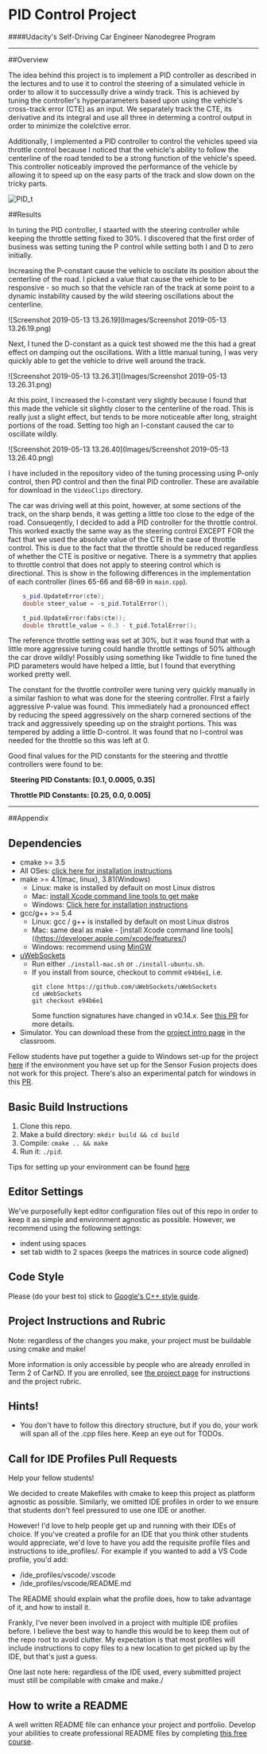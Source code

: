 # PID Control Project

####Udacity's Self-Driving Car Engineer Nanodegree Program

------

##Overview

The idea behind this project is to implement a PID controller as described in the lectures and to use it to control the steering of a simulated vehicle in order to allow it to successully drive a windy track.  This is achieved by tuning the controller's hyperparameters based upon using the vehicle's cross-track error (CTE) as an input.  We separately track the CTE, its derivative and its integral and use all three in determing a control output in order to minimize the colelctive error.

Additionally, I implemented a PID controller to control the vehicles speed via throttle control because I noticed that the vehicle's ability to follow the centerline of the road tended to be a strong function of the vehicle's speed.  This controller noticeably improved the performance of the vehicle by allowing it to speed up on the easy parts of the track and slow down on the tricky parts.   

![PID_t](VideoClips/PID_t.gif)



##Results

In tuning the PID controller, I staarted with the steering controller while keeping the throttle setting fixed to 30%.  I discovered that the first order of business was setting tuning the P control while setting both I and D to zero initially.  

Increasing the P-constant cause the vehicle to oscilate its position about the centerline of the road.  I picked a value that cause the vehicle to be responsive - so much so that the vehicle ran of the track at some point to a dynamic instability caused by the wild steering oscillations about the centerline.

![Screenshot 2019-05-13 13.26.19](Images/Screenshot 2019-05-13 13.26.19.png)

Next, I tuned the D-constant as a quick test showed me the this had a great effect on damping out the oscillations.  With a little manual tuning, I was very quickly able to get the vehicle to drive well around the track. 

![Screenshot 2019-05-13 13.26.31](Images/Screenshot 2019-05-13 13.26.31.png)



At this point, I increased the I-constant very slightly because I found that this made the vehicle sit slightly closer to the centerline of the road.  This is really just a slight effect, but tends to be more noticeable after long, straight portions of the road.  Setting too high an I-constant caused the car to oscillate wildly.

![Screenshot 2019-05-13 13.26.40](Images/Screenshot 2019-05-13 13.26.40.png)



I have included in the repository video of the tuning processing using P-only control, then PD control and then the final PID controller.  These are available for download in the `VideoClips` directory.

The car was driving well at this point, however, at some sections of the track, on the sharp bends, it was getting a little too close to the edge of the road.  Consueqently, I decided to add a PID controller for the throttle control.  This worked exactly the same way as the steering control EXCEPT FOR the fact that we used the absolute value of the CTE in the case of throttle control.  This is due to the fact that the throttle should be reduced regardless of whether the CTE is positive or negative.  There is a symmetry that applies to throttle control that does not apply to steering control which is directional.  This is show in the following differences in the implementation of each controller (lines 65-66 and 68-69 in `main.cpp`).	

```C++
	s_pid.UpdateError(cte);
	double steer_value = -s_pid.TotalError();  
```
```C++
	t_pid.UpdateError(fabs(cte));
	double throttle_value = 0.3 - t_pid.TotalError();
```
The reference throttle setting was set at 30%, but it was found that with a little more aggressive tuning could handle throttle settings of 50% although the car drove wildly!  Possibly using something like Twiddle to fine tuned the PID parameters would have helped a little, but I found that everything worked pretty well.  

The constant for the throttle controller were tuning very quickly manually in a similar fashion to what was done for the steering controller.  FIrst a fairly aggressive P-value was found.  This immediately had a pronounced effect by reducing the speed aggressively on the sharp cornered sections of the track and aggressively speeding up on the straight portions.  This was tempered by adding a little D-control.  It was found that no I-control was needed for the throttle so this was left at 0.

Good final values for the PID constants for the steering and throttle controllers were found to be:

​		**Steering PID Constants:	[0.1, 0.0005, 0.35]**  

​		**Throttle PID Constants:	[0.25, 0.0, 0.005]** 

------



##Appendix

## Dependencies

* cmake >= 3.5
 * All OSes: [click here for installation instructions](https://cmake.org/install/)
* make >= 4.1(mac, linux), 3.81(Windows)
  * Linux: make is installed by default on most Linux distros
  * Mac: [install Xcode command line tools to get make](https://developer.apple.com/xcode/features/)
  * Windows: [Click here for installation instructions](http://gnuwin32.sourceforge.net/packages/make.htm)
* gcc/g++ >= 5.4
  * Linux: gcc / g++ is installed by default on most Linux distros
  * Mac: same deal as make - [install Xcode command line tools]((https://developer.apple.com/xcode/features/)
  * Windows: recommend using [MinGW](http://www.mingw.org/)
* [uWebSockets](https://github.com/uWebSockets/uWebSockets)
  * Run either `./install-mac.sh` or `./install-ubuntu.sh`.
  * If you install from source, checkout to commit `e94b6e1`, i.e.
    ```
    git clone https://github.com/uWebSockets/uWebSockets 
    cd uWebSockets
    git checkout e94b6e1
    ```
    Some function signatures have changed in v0.14.x. See [this PR](https://github.com/udacity/CarND-MPC-Project/pull/3) for more details.
* Simulator. You can download these from the [project intro page](https://github.com/udacity/self-driving-car-sim/releases) in the classroom.

Fellow students have put together a guide to Windows set-up for the project [here](https://s3-us-west-1.amazonaws.com/udacity-selfdrivingcar/files/Kidnapped_Vehicle_Windows_Setup.pdf) if the environment you have set up for the Sensor Fusion projects does not work for this project. There's also an experimental patch for windows in this [PR](https://github.com/udacity/CarND-PID-Control-Project/pull/3).

## Basic Build Instructions

1. Clone this repo.
2. Make a build directory: `mkdir build && cd build`
3. Compile: `cmake .. && make`
4. Run it: `./pid`. 

Tips for setting up your environment can be found [here](https://classroom.udacity.com/nanodegrees/nd013/parts/40f38239-66b6-46ec-ae68-03afd8a601c8/modules/0949fca6-b379-42af-a919-ee50aa304e6a/lessons/f758c44c-5e40-4e01-93b5-1a82aa4e044f/concepts/23d376c7-0195-4276-bdf0-e02f1f3c665d)

## Editor Settings

We've purposefully kept editor configuration files out of this repo in order to
keep it as simple and environment agnostic as possible. However, we recommend
using the following settings:

* indent using spaces
* set tab width to 2 spaces (keeps the matrices in source code aligned)

## Code Style

Please (do your best to) stick to [Google's C++ style guide](https://google.github.io/styleguide/cppguide.html).

## Project Instructions and Rubric

Note: regardless of the changes you make, your project must be buildable using
cmake and make!

More information is only accessible by people who are already enrolled in Term 2
of CarND. If you are enrolled, see [the project page](https://classroom.udacity.com/nanodegrees/nd013/parts/40f38239-66b6-46ec-ae68-03afd8a601c8/modules/f1820894-8322-4bb3-81aa-b26b3c6dcbaf/lessons/e8235395-22dd-4b87-88e0-d108c5e5bbf4/concepts/6a4d8d42-6a04-4aa6-b284-1697c0fd6562)
for instructions and the project rubric.

## Hints!

* You don't have to follow this directory structure, but if you do, your work
  will span all of the .cpp files here. Keep an eye out for TODOs.

## Call for IDE Profiles Pull Requests

Help your fellow students!

We decided to create Makefiles with cmake to keep this project as platform
agnostic as possible. Similarly, we omitted IDE profiles in order to we ensure
that students don't feel pressured to use one IDE or another.

However! I'd love to help people get up and running with their IDEs of choice.
If you've created a profile for an IDE that you think other students would
appreciate, we'd love to have you add the requisite profile files and
instructions to ide_profiles/. For example if you wanted to add a VS Code
profile, you'd add:

* /ide_profiles/vscode/.vscode
* /ide_profiles/vscode/README.md

The README should explain what the profile does, how to take advantage of it,
and how to install it.

Frankly, I've never been involved in a project with multiple IDE profiles
before. I believe the best way to handle this would be to keep them out of the
repo root to avoid clutter. My expectation is that most profiles will include
instructions to copy files to a new location to get picked up by the IDE, but
that's just a guess.

One last note here: regardless of the IDE used, every submitted project must
still be compilable with cmake and make./

## How to write a README
A well written README file can enhance your project and portfolio.  Develop your abilities to create professional README files by completing [this free course](https://www.udacity.com/course/writing-readmes--ud777).

